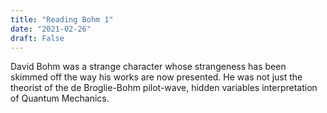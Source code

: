 ```yaml
---
title: "Reading Bohm 1"
date: "2021-02-26"
draft: False
---
```


David Bohm was a strange character whose strangeness has been skimmed off the way his works are now presented. He was not just the theorist of the de Broglie-Bohm pilot-wave, hidden variables interpretation of Quantum Mechanics. 
